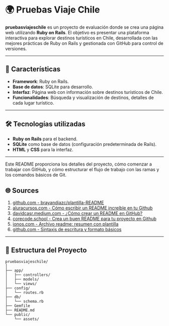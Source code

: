 # 🌍 Pruebas Viaje Chile

**pruebasviajeschile** es un proyecto de evaluación donde se crea una página web utilizando **Ruby on Rails**. El objetivo es presentar una plataforma interactiva para explorar destinos turísticos en Chile, desarrollada con las mejores prácticas de Ruby on Rails y gestionada con GitHub para control de versiones.

---

## 🚀 Características

- **Framework**: Ruby on Rails.
- **Base de datos**: SQLite para desarrollo.
- **Interfaz**: Página web con información sobre destinos turísticos de Chile.
- **Funcionalidades**: Búsqueda y visualización de destinos, detalles de cada lugar turístico.

---

## 🛠️ Tecnologías utilizadas

- **Ruby on Rails** para el backend.
- **SQLite** como base de datos (configuración predeterminada de Rails).
- **HTML** y **CSS** para la interfaz.

---

Este README proporciona los detalles del proyecto, cómo comenzar a trabajar con GitHub, y cómo estructurar el flujo de trabajo con las ramas y los comandos básicos de Git.

## 🌐 Sources
1. [github.com - brayandiazc/plantilla-README](https://github.com/brayandiazc/plantilla-README)
2. [aluracursos.com - Cómo escribir un README increíble en tu Github](https://www.aluracursos.com/blog/como-escribir-un-readme-increible-en-tu-github)
3. [davidcasr.medium.com - ¿Cómo crear un README en GitHub?](https://davidcasr.medium.com/github-plantillas-readme-314a3b8c064a)
4. [corecode.school - Crea un buen README para tu proyecto en Github](https://www.corecode.school/blog/como-crear-un-buen-readme)
5. [ionos.com - Archivo readme: resumen con plantilla](https://www.ionos.com/es-us/digitalguide/paginas-web/desarrollo-web/archivo-readme/)
6. [github.com - Sintaxis de escritura y formato básicos](https://docs.github.com/es/get-started/writing-on-github/getting-started-with-writing-and-formatting-on-github/basic-writing-and-formatting-syntax)
---

## 📂 Estructura del Proyecto

```plaintext
pruebasviajeschile/
│
├── app/
│   ├── controllers/
│   ├── models/
│   └── views/
├── config/
│   └── routes.rb
├── db/
│   └── schema.rb
├── Gemfile
├── README.md
└── public/
    └── assets/

